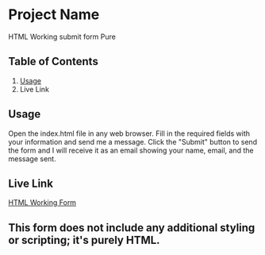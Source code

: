 # Project Name

HTML Working submit form Pure 
## Table of Contents

1. [Usage](#usage)
2. Live Link


## Usage

Open the index.html file in any web browser.
Fill in the required fields with your information and send me a message.
Click the "Submit" button to send the form and I will receive it as an email showing your name, email, and the message sent.

## Live Link
[HTML Working Form](https://html-working-form-gloria-ngbea-james.netlify.app/)



## This form does not include any additional styling or scripting; it's purely HTML.
